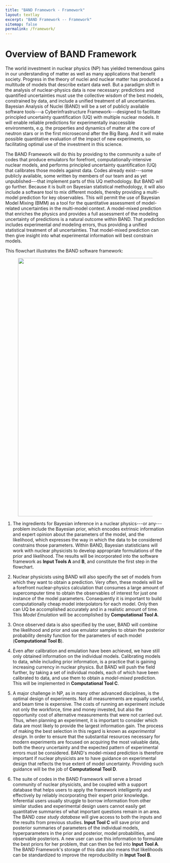 ```yaml
---
title: "BAND Framework - Framework"
layout: textlay
excerpt: "BAND Framework -- Framework"
sitemap: false
permalink: /framework/
---
```


# Overview of BAND Framework

<p>
The world investment in nuclear physics (NP) has yielded tremendous gains in our understanding of matter as well as many applications that benefit society. Progress in the theory of nuclei and nuclear matter has produced a multitude of models that describe extant data well. But a paradigm shift in the analysis of nuclear-physics data is now necessary: predictions and quantified uncertainties must use the collective wisdom of the best models, constrained by data, and include a unified treatment of all uncertainties.
Bayesian Analysis of Nuclei (BAND) will be a set of publicly available software tools---a Cyberinfrastructure Framework---designed to facilitate principled uncertainty quantification (UQ) with multiple nuclear models. It will enable reliable predictions for experimentally inaccessible environments, e.g. the properties and dynamics of matter at the core of neutron stars or in the first microsecond after the Big Bang. And it will make possible quantitative evaluation of the impact of new experiments, so facilitating optimal use of the investment in this science. 
</p>

<p>
The BAND Framework will do this by providing to the community a suite of codes that produce emulators for forefront, computationally-intensive nuclear models, and performs principled uncertainty quantification (UQ) that calibrates those models against data. Codes already exist---some publicly available, some written by members of our team and as yet unpublished---that implement parts of this UQ methodology. But BAND will go further. Because it is built on 
Bayesian statistical methodology, it will also include a software tool to mix different models, thereby providing a multi-model prediction for key observables. This will permit the use of Bayesian Model Mixing (BMM) as a tool for the quantitative assessment of model-related uncertainties in the multi-model context. A model-mixed prediction that enriches the physics and provides a full assessment of the modeling uncertainty of predictions is a natural outcome within BAND. That prediction includes experimental <em>and</em> modeling errors, thus providing a unified statistical treatment of all uncertainties. That model-mixed prediction can then give insight into what experimental information will best constrain models. 
</p>

<p>
This flowchart illustrates the BAND software framework: 

<figure class="fourth" style="text-align:center">
  <img src="{{ site.url }}{{ site.baseurl }}/images/frameworkpic/flowchart_website_v3.png" style="width: 810px">
</figure>
</p>

1. The ingredients for Bayesian inference in a nuclear physics---or any---problem include the Bayesian prior, which encodes extrinsic information and expert opinion about the parameters of the model, and the likelihood, which expresses the way in which the data to be considered constrains those parameters.
Within BAND, Bayesian statisticians will work with nuclear physicists to develop appropriate formulations of the prior and likelihood. The results will be incorporated into the software framework as <b>Input Tools A</b> and <b>B</b>, and constitute the first step in the flowchart. 

1. Nuclear physicists using BAND will also specify the set of models from which they want to obtain a prediction. Very often, these models will be a forefront nuclear-physics calculation that consumes a large amount of supercomputer time to obtain the observables of interest for just one instance of the model parameters. Consequently it is important to build computationally cheap model interpolators for each model. Only then can UQ be accomplished accurately and in a realistic amount of time. This <i>Model Emulation</i> will be accomplished by <b>Computational Tool A</b>.

1. Once observed data is also specified by the user, BAND will combine the likelihood and prior and use emulator samples to obtain
the posterior probability density function for the parameters of each model (<b>Computational Tool B</b>). 

1. Even after calibration and emulation have been achieved, we have still only obtained information on the individual models. Calibrating models to data, while including prior information, is a practice that is gaining increasing currency in nuclear physics. But BAND will push the field further, by taking a set of individual models, each of which have been calibrated to data, and use them to obtain a <i>model-mixed</i> prediction. This will be implemented in <b>Computational Tool C</b>. 

1. A major challenge in NP, as in many other advanced disciplines, is the optimal design of experiments.
Not all measurements are equally useful, and beam time is expensive.
The costs of running an experiment include not only the workforce, time and money invested, but also the opportunity cost of alternative measurements that were not carried out.
Thus, when planning an experiment, it is important to consider which data are most likely to provide the largest information gain.  The process of making the best selection in this regard is known as <i>experimental design</i>.
In order to ensure that the substantial resources necessary for modern experiments are focused on acquiring the most valuable data, both the theory uncertainty and the expected pattern of experimental errors must be considered.
BAND's model-mixed prediction is therefore important if nuclear physicists are to have  guidance on experimental design that reflects the true extent of model uncertainty. Providing such guidance will be the job of <b>Computational Tool D</b>. 

1. The suite of codes in the BAND Framework will serve a broad community of nuclear physicists, and be coupled with a support database that helps users to apply the framework intelligently and effectively by reliably incorporating their expert prior knowledge.
Inferential users usually struggle to borrow information from other similar studies and experimental design users cannot easily get quantitative summaries of what important questions remain in an area.  The BAND <i>case study database</i> will give access to both the inputs and the results from previous studies.   <b>Input Tool C</b> will save prior and posterior summaries of parameters of the individual models, hyperparameters in the prior and posterior, model probabilities, and observable posteriors.   A new user can 
use this information to formulate the best priors for her problem, that can then be fed into <b>Input Tool A</b>.  The BAND Framework's storage of this data also means that likelihoods can be standardized to improve the reproducibility in <b>Input Tool B</b>.
